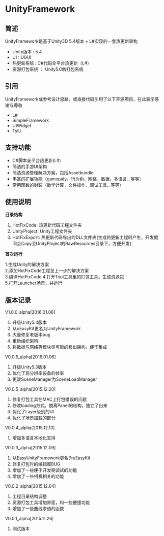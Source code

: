 # UnityFramework


## 简述
UnityFramework是基于Unity3D 5.4版本 + L#实现的一套热更新架构

* Unity版本 : 5.4 
* UI : UGUI
* 热更新系统 : C#代码全平台热更新（L#）
* 资源打包系统 ： Unity5.0新打包系统

## 引用

UnityFramework或参考设计思路，或直接代码引用了以下开源项目，在此表示感谢与尊敬

* L#
* SimpleFramework
* UIWidget
* TsiU

## 支持功能

* C#脚本全平台热更新(L#)
* 简洁的手游UI架构
* 简洁资源管理解决方案，包括Assetbundle
* 丰富的扩展功能（gamepaly，行为树，网络，数据，多语言...等等）
* 常用函数的封装（数学计算，文件操作，调试工具...等等）

## 使用说明

**目录结构** 

1. HotFixCode: 热更新代码工程文件夹
2. UnityProject: Unity工程文件夹
3. HotFixExport: 热更新代码导出的DLL文件夹(生成热更新工程时产生，开发期间会Copy至UnityProject的RawResources目录下，方便开发)

**首次运行**  

1.生成Unity的解决方案  
2.添加HotFixCode工程至上一步的解决方案  
3.编译HotFixCode
4.打开Tool工具里的打包工具，生成资源包  
5.打开Launcher场景，并运行


## 版本记录
V1.0.0_alpha[2016.01.06] 

1. 升级Unity5.4版本
2. 从uEasyKit更名为UnityFramework
3. 大量修复老版本bug
4. 重新组织架构
5. 将数据与网络等模块尽可能的移出架构，便于集成

V0.0.6_alpha[2016.01.06] 

1. 升级Unity5.3版本
2. 优化了高分辨率设备的帧率
3. 更改SceneManager为SceneLoadManager

V0.0.5_alpha[2015.12.20] 

1. 修复打包工具在MAC上打包错误的问题
2. 修改loading方式，脱离Panel的结构，独立了出来
3. 优化了Layer级别的UI
4. 优化了场景加载的部分

V0.0.4_alpha[2015.12.10] 

1. 增加多语言本地化支持

V0.0.3_alpha[2015.12.09] 

1. 从EasyUnityFramework更名为uEasyKit
2. 修复打包时的编辑器BUG
3. 增加了一些便于开发期调试的功能
4. 增加了一些相机相关的功能

V0.0.2_alpha[2015.12.04] 

1. 工程目录结构调整
2. 资源打包工具增加界面，和一些便捷功能
3. 增加了一些曲线求值的函数

V0.0.1_alpha[2015.11.26]  

1. 测试版本
 
